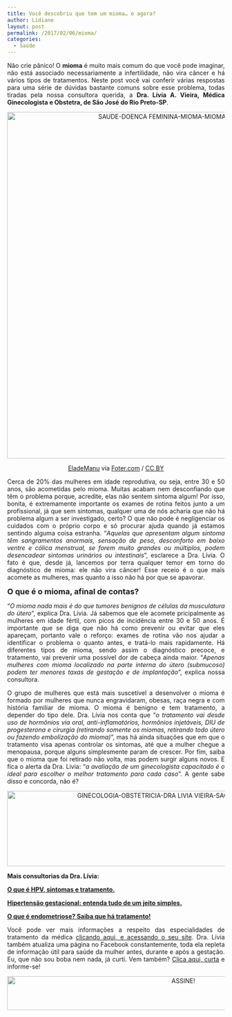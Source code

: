 ```yaml
---
title: Você descobriu que tem um mioma… e agora?
author: Lidiane
layout: post
permalink: /2017/02/06/mioma/
categories:
  - Saúde
---
```

<p align="justify">
  Não crie pânico! O <strong>mioma</strong> é muito mais comum do que você pode imaginar, não está associado necessariamente a infertilidade, não vira câncer e há vários tipos de tratamentos. Neste post você vai conferir várias respostas para uma série de dúvidas bastante comuns sobre esse problema, todas tiradas pela nossa consultora querida, a <strong>Dra. Lívia A. Vieira, Médica Ginecologista e Obstetra, de São José do Rio Preto-SP</strong>.
</p>

<p align="center">
  <img class="alignnone size-full wp-image-13435" src="https://www.trololodemulher.com.br/2017/02/SAUDE-DOENCA-FEMININA-MIOMA-MIOMA-UTERINO-800.jpg" alt="SAUDE-DOENCA FEMININA-MIOMA-MIOMA UTERINO-800" width="800" height="800" />
</p>

<p align="center">
  <a href="https://www.flickr.com/photos/24141546@N06/8097784516/" target="_blank" rel="noopener noreferrer">EladeManu</a> via <a href="http://foter.com/" target="_blank" rel="noopener noreferrer">Foter.com</a> / <a href="http://creativecommons.org/licenses/by/2.0/" target="_blank" rel="noopener noreferrer">CC BY</a>
</p>

<p align="justify">
  Cerca de 20% das mulheres em idade reprodutiva, ou seja, entre 30 e 50 anos, são acometidas pelo mioma. Muitas acabam nem desconfiando que têm o problema porque, acredite, elas não sentem sintoma algum! Por isso, bonita, é extremamente importante os exames de rotina feitos junto a um profissional, já que sem sintomas, qualquer uma de nós acharia que não há problema algum a ser investigado, certo? O que não pode é negligenciar os cuidados com o próprio corpo e só procurar ajuda quando já estamos sentindo alguma coisa estranha. “<em>Aquelas que apresentam algum sintoma têm sangramentos anormais, sensação de peso, desconforto em baixo ventre e cólica menstrual, se forem muito grandes ou múltiplos, podem desencadear sintomas urinários ou intestinais</em>”, esclarece a Dra. Lívia. O fato é que, desde já, lancemos por terra qualquer temor em torno do diagnóstico de mioma: ele não vira câncer! Esse receio é o que mais acomete as mulheres, mas quanto a isso não há por que se apavorar.
</p>

<p align="justify">
  <strong><span style="font-size: large;">O que é o mioma, afinal de contas?</span></strong>
</p>

<p align="justify">
  “<em>O mioma nada mais é do que tumores benignos de células da musculatura do útero</em>”, explica Dra. Lívia. Já sabemos que ele acomete pricipalmente as mulheres em idade fértil, com picos de incidência entre 30 e 50 anos. É importante que se diga que não há como prevenir ou evitar que eles apareçam, portanto vale o reforço: exames de rotina vão nos ajudar a identificar o problema o quanto antes, e tratá-lo mais rapidamente. Há diferentes tipos de mioma, sendo assim o diagnóstico precoce, e tratamento, vai prevenir uma possível dor de cabeça ainda maior. “<em>Apenas mulheres com mioma localizado na parte interna do útero (submucoso) podem ter menores taxas de gestação e de implantação</em>”, explica nossa consultora.
</p>

<p align="justify">
  O grupo de mulheres que está mais suscetível a desenvolver o mioma é formado por mulheres que nunca engravidaram, obesas, raça negra e com história familiar de mioma. O mioma é benigno e tem tratamento, a depender do tipo dele. Dra. Lívia nos conta que “<em>o tratamento vai desde uso de hormônios via oral, anti-inflamatórios, hormônios injetáveis, DIU de progesterona e cirurgia (retirando somente os miomas, retirando todo útero ou fazendo embolização do mioma)</em>”, mas há ainda situações que em que o tratamento visa apenas controlar os sintomas, até que a mulher chegue a menopausa, porque alguns simplesmente param de crescer. Por fim, saiba que o mioma que foi retirado não volta, mas podem surgir alguns novos. E fica o alerta da Dra. Livia: “<em>a avaliação de um ginecologista capacitado é o ideal para escolher o melhor tratamento para cada caso</em>”. A gente sabe disso e concorda, não é?
</p>

<p align="center">
  <img class="alignnone size-full wp-image-11096" src="https://www.trololodemulher.com.br/2015/07/GINECOLOGIA-OBSTETRICIA-DRA-LIVIA-VIEIRA-SAO-JOSE-RIO-PRETO-SP.jpg" alt="GINECOLOGIA-OBSTETRICIA-DRA LIVIA VIEIRA-SAO JOSE RIO PRETO-SP" width="800" height="174" />
</p>

<p align="justify">
  <strong>Mais consultorias da Dra. Lívia:</strong>
</p>

<p align="justify">
  <a href="http://www.trololodemulher.com.br/2015/08/03/o-que-e-hpv/" target="_blank" rel="noopener noreferrer"><strong>O que é HPV, sintomas e tratamento.</strong></a>
</p>

<p align="justify">
  <a href="http://www.trololodemulher.com.br/2015/07/10/hipertensao-gestacional/" target="_blank" rel="noopener noreferrer"><strong>Hipertensão gestacional: entenda tudo de um jeito simples.</strong></a>
</p>

<p align="justify">
  <a href="http://www.trololodemulher.com.br/2015/08/17/o-que-e-endometriose/" target="_blank" rel="noopener noreferrer"><strong>O que é endometriose? Saiba que há tratamento!</strong></a>
</p>

<p align="justify">
  Você pode ver mais informações a respeito das especialidades de tratamento da médica <a href="http://www.draliviaavieira.com/" target="_blank" rel="noopener noreferrer">clicando aqui, e acessando o seu site</a>. Dra. Lívia também atualiza uma página no Facebook constantemente, toda ela repleta de informação útil para saúde da mulher antes, durante e após a gestação. Eu, que não sou boba nem nada, já curti. Vem também? <a href="https://www.facebook.com/draliviaavieira/timeline" target="_blank" rel="noopener noreferrer">Clica aqui, curta</a> e informe-se!
</p>

<p align="center">
  <a href="http://feedburner.google.com/fb/a/mailverify?uri=blogbichafemea&loc=pt_BR" target="_blank" rel="noopener noreferrer"><img class="alignnone size-full wp-image-10439" src="https://www.trololodemulher.com.br/2014/09/ASSINE.png" alt="ASSINE!" width="800" height="78" /></a>
</p>

<p align="justify">
